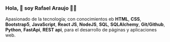 ### Hola, 👋 soy Rafael Araujo 🧑‍💻 

Apasionado de la tecnología; con conocimientos eb **HTML**, **CSS**, **Bootstrap5**, **JavaScript**, **React JS**, **NodeJS**, **SQL**, **SQLAlchemy**, **Git/Github**, **Python**, **FastApi**, **REST api**, para el desarrollo de páginas y aplicaciones web.

